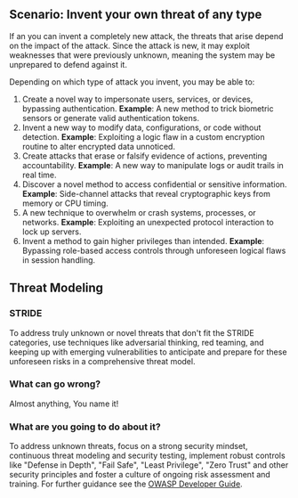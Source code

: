 ## Scenario: Invent your own threat of any type

If an you can invent a completely new attack, the threats that arise depend on the impact of the attack. Since the attack is new, it may exploit weaknesses that were previously unknown, meaning the system may be unprepared to defend against it. 

Depending on which type of attack you invent, you may be able to:

1. Create a novel way to impersonate users, services, or devices, bypassing authentication. **Example**: A new method to trick biometric sensors or generate valid authentication tokens.
2. Invent a new way to modify data, configurations, or code without detection. **Example**: Exploiting a logic flaw in a custom encryption routine to alter encrypted data unnoticed.
3. Create attacks that erase or falsify evidence of actions, preventing accountability. **Example**: A new way to manipulate logs or audit trails in real time.
4. Discover a novel method to access confidential or sensitive information. **Example**: Side-channel attacks that reveal cryptographic keys from memory or CPU timing.
5. A new technique to overwhelm or crash systems, processes, or networks. **Example**: Exploiting an unexpected protocol interaction to lock up servers.
6. Invent a method to gain higher privileges than intended. **Example**: Bypassing role-based access controls through unforeseen logical flaws in session handling.

## Threat Modeling

### STRIDE

To address truly unknown or novel threats that don't fit the STRIDE categories, use techniques like adversarial thinking, red teaming, and keeping up with emerging vulnerabilities to anticipate and prepare for these unforeseen risks in a comprehensive threat model.

### What can go wrong?

Almost anything, You name it!

### What are you going to do about it?

To address unknown threats, focus on a strong security mindset, continuous threat modeling and security testing, implement robust controls like "Defense in Depth", "Fail Safe", "Least Privilege", "Zero Trust" and other security principles and foster a culture of ongoing risk assessment and training. For further guidance see the [OWASP Developer Guide](https://devguide.owasp.org/en/02-foundations/03-security-principles/).
